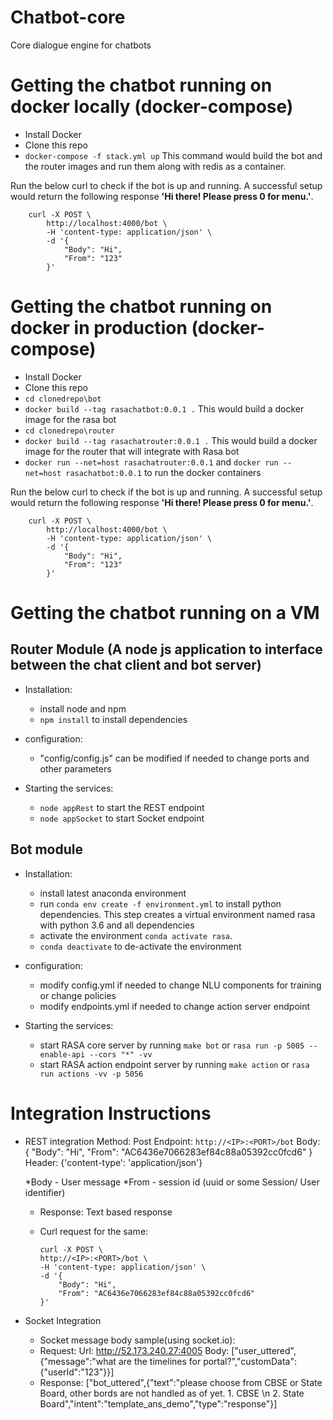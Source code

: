 # Chatbot-core
Core dialogue engine for chatbots


# Getting the chatbot running on docker locally (docker-compose)
- Install Docker
- Clone this repo
- `docker-compose -f stack.yml up` This command would build the bot and the router images and run them along with redis as a container.

Run the below curl to check if the bot is up and running. A successful setup would return the following response **'Hi there! Please press 0 for menu.'**. 

```
    curl -X POST \
        http://localhost:4000/bot \
        -H 'content-type: application/json' \
        -d '{
            "Body": "Hi",
            "From": "123"
        }'
```

# Getting the chatbot running on docker in production (docker-compose)
- Install Docker
- Clone this repo
- `cd clonedrepo\bot`
- `docker build --tag rasachatbot:0.0.1 .` This would build a docker image for the rasa bot
- `cd clonedrepo\router`
- `docker build --tag rasachatrouter:0.0.1 .` This would build a docker image for the router that will integrate with Rasa bot
- `docker run --net=host rasachatrouter:0.0.1` and `docker run --net=host rasachatbot:0.0.1` to run the docker containers

Run the below curl to check if the bot is up and running. A successful setup would return the following response **'Hi there! Please press 0 for menu.'**. 

```
    curl -X POST \
        http://localhost:4000/bot \
        -H 'content-type: application/json' \
        -d '{
            "Body": "Hi",
            "From": "123"
        }'
```

# Getting the chatbot running on a VM

## Router Module (A node js application to interface between the chat client and bot server)
- Installation:
    - install node and npm
    - `npm install` to install dependencies

- configuration:
    - "config/config.js" can be modified if needed to change ports and other parameters

- Starting the services:
    - `node appRest` to start the REST endpoint
    - `node appSocket` to start Socket endpoint

## Bot module
- Installation:
    - install latest anaconda environment
    - run `conda env create -f environment.yml` to install python dependencies. This step creates a virtual environment named rasa with python 3.6 and all dependencies
    - activate the environment `conda activate rasa`. 
    - `conda deactivate` to de-activate the environment

- configuration:
    - modify config.yml if needed to change NLU components for training or change policies
    - modify endpoints.yml if needed to change action server endpoint

- Starting the services:
    - start RASA core server by running `make bot` or `rasa run -p 5005 --enable-api --cors "*" -vv`
    - start RASA action endpoint server by running `make action` or `rasa run actions -vv -p 5056`

# Integration Instructions

- REST integration
    Method: Post
    Endpoint: `http://<IP>:<PORT>/bot`
    Body:
    {
        "Body": "Hi",
        "From": "AC6436e7066283ef84c88a05392cc0fcd6"
    }
    Header:
    {'content-type': 'application/json'}

    *Body - User message
    *From - session id (uuid or some Session/ User identifier)

    - Response:  Text based response

    - Curl request for the same:

		```
        curl -X POST \
        http://<IP>:<PORT>/bot \
        -H 'content-type: application/json' \
        -d '{
            "Body": "Hi",
            "From": "AC6436e7066283ef84c88a05392cc0fcd6"
        }'
		```

- Socket Integration
    - Socket message body sample(using socket.io):
    - Request:
        Url: http://52.173.240.27:4005
        Body:
        ["user_uttered",{"message":"what are the timelines for portal?","customData":{"userId":"123"}}]
    - Response: 
        ["bot_uttered",{"text":"please choose from CBSE or State Board, other bords are not handled as of yet. 1. CBSE \n 2. State Board","intent":"template_ans_demo","type":"response"}]
